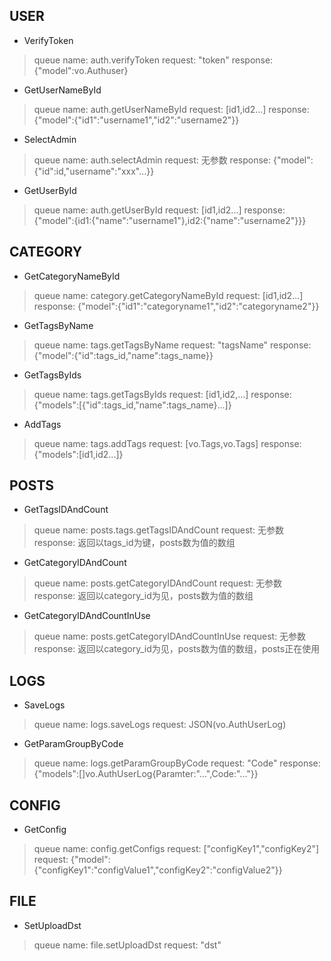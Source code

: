 ## USER

* VerifyToken

> queue name: auth.verifyToken
> request: "token"
> response: {"model":vo.Authuser}

* GetUserNameById

> queue name: auth.getUserNameById
> request: [id1,id2...]
> response: {"model":{"id1":"username1","id2":"username2"}}

* SelectAdmin

> queue name: auth.selectAdmin
> request: 无参数
> response: {"model":{"id":id,"username":"xxx"...}}

* GetUserById

> queue name: auth.getUserById
> request: [id1,id2...]
> response: {"model":{id1:{"name":"username1"},id2:{"name":"username2"}}}

## CATEGORY

* GetCategoryNameById

> queue name: category.getCategoryNameById
> request: [id1,id2...]
> response: {"model":{"id1":"categoryname1","id2":"categoryname2"}}

* GetTagsByName

> queue name: tags.getTagsByName
> request: "tagsName"
> response: {"model":{"id":tags_id,"name":tags_name}}

* GetTagsByIds

> queue name: tags.getTagsByIds
> request: [id1,id2,...]
> response: {"models":[{"id":tags_id,"name":tags_name}...]}

* AddTags

> queue name: tags.addTags
> request: [vo.Tags,vo.Tags]
> response: {"models":[id1,id2...]}

## POSTS

* GetTagsIDAndCount

> queue name: posts.tags.getTagsIDAndCount
> request: 无参数
> response: 返回以tags_id为键，posts数为值的数组

* GetCategoryIDAndCount

> queue name: posts.getCategoryIDAndCount
> request: 无参数
> response: 返回以category_id为见，posts数为值的数组

* GetCategoryIDAndCountInUse

> queue name: posts.getCategoryIDAndCountInUse
> request: 无参数
> response: 返回以category_id为见，posts数为值的数组，posts正在使用

## LOGS

* SaveLogs

> queue name: logs.saveLogs
> request: JSON(vo.AuthUserLog)

* GetParamGroupByCode

> queue name: logs.getParamGroupByCode
> request: "Code"
> response: {"models":[]vo.AuthUserLog{Paramter:"...",Code:"..."}}

## CONFIG

* GetConfig

> queue name: config.getConfigs
> request: ["configKey1","configKey2"]
> request: {"model":{"configKey1":"configValue1","configKey2":"configValue2"}}

## FILE

* SetUploadDst

> queue name: file.setUploadDst
> request: "dst"